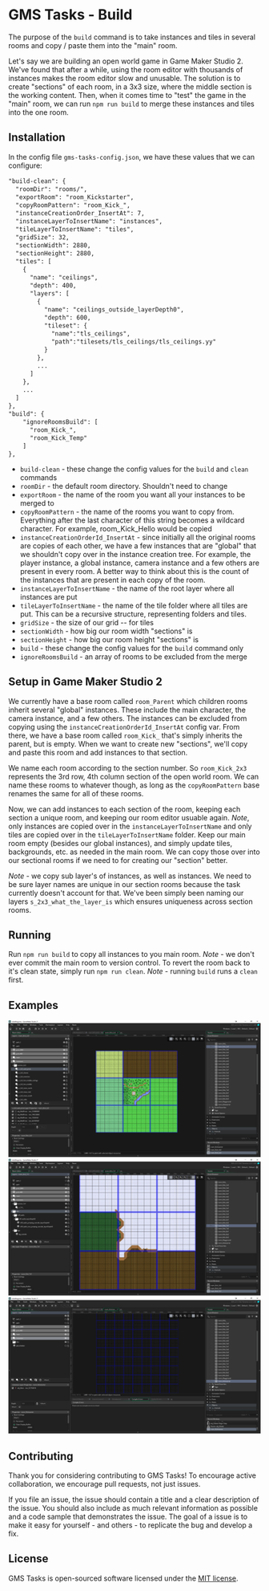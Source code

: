 # GMS Tasks - Build

The purpose of the `build` command is to take instances and tiles in several rooms and copy / paste them into the "main" room.

Let's say we are building an open world game in Game Maker Studio 2.  We've found that after a while, using the room editor with thousands of instances makes the room editor slow and unusable.  The solution is to create "sections" of each room, in a 3x3 size, where the middle section is the working content.  Then, when it comes time to "test" the game in the "main" room, we can run `npm run build` to merge these instances and tiles into the one room.

## Installation

In the config file `gms-tasks-config.json`, we have these values that we can configure:

```
"build-clean": {
  "roomDir": "rooms/",
  "exportRoom": "room_Kickstarter",
  "copyRoomPattern": "room_Kick_",
  "instanceCreationOrder_InsertAt": 7,
  "instanceLayerToInsertName": "instances",
  "tileLayerToInsertName": "tiles",
  "gridSize": 32,
  "sectionWidth": 2880,
  "sectionHeight": 2880,
  "tiles": [
    {
      "name": "ceilings",
      "depth": 400,
      "layers": [
        {
          "name": "ceilings_outside_layerDepth0",
          "depth": 600,
          "tileset": {
            "name":"tls_ceilings",
            "path":"tilesets/tls_ceilings/tls_ceilings.yy"
          }
        },
        ...
      ]
    },
    ...
  ]
},
"build": {
    "ignoreRoomsBuild": [
      "room_Kick_",
      "room_Kick_Temp"
    ]
},
```

* `build-clean` - these change the config values for the `build` and `clean` commands
* `roomDir` - the default room directory.  Shouldn't need to change
* `exportRoom` - the name of the room you want all your instances to be merged to
* `copyRoomPattern` - the name of the rooms you want to copy from.  Everything after the last character of this string becomes a wildcard character.  For example, room_Kick_Hello would be copied
* `instanceCreationOrderId_InsertAt` - since initially all the original rooms are copies of each other, we have a few instances that are "global" that we shouldn't copy over in the instance creation tree.  For example, the player instance, a global instance, camera instance and a few others are present in every room.  A better way to think about this is the count of the instances that are present in each copy of the room.
* `instanceLayerToInsertName` - the name of the root layer where all instances are put
* `tileLayerToInsertName` - the name of the tile folder where all tiles are put.  This can be a recursive structure, representing folders and tiles.
* `gridSize` - the size of our grid -- for tiles
* `sectionWidth` - how big our room width "sections" is
* `sectionHeight` - how big our room height "sections" is
* `build` - these change the config values for the `build` command only
* `ignoreRoomsBuild` - an array of rooms to be excluded from the merge

## Setup in Game Maker Studio 2

We currently have a base room called `room_Parent` which children rooms inherit several "global" instances.  These include the main character, the camera instance, and a few others.  The instances can be excluded from copying using the `instanceCreationOrderId_InsertAt` config var.  From there, we have a base room called `room_Kick_` that's simply inherits the parent, but is empty.  When we want to create new "sections", we'll copy and paste this room and add instances to that section.

We name each room according to the section number.  So `room_Kick_2x3` represents the 3rd row, 4th column section of the open world room.  We can name these rooms to whatever though, as long as the `copyRoomPattern` base renames the same for all of these rooms.

Now, we can add instances to each section of the room, keeping each section a unique room, and keeping our room editor usuable again.  *Note*, only instances are copied over in the `instanceLayerToInsertName` and only tiles are copied over in the `tileLayerToInsertName` folder.  Keep our main room empty (besides our global instances), and simply update tiles, backgrounds, etc. as needed in the main room.  We can copy those over into our sectional rooms if we need to for creating our "section" better.

*Note* - we copy sub layer's of instances, as well as instances.  We need to be sure layer names are unique in our section rooms because the task currently doesn't account for that.  We've been simply been naming our layers `s_2x3_what_the_layer_is` which ensures uniqueness across section rooms.

## Running

Run `npm run build` to copy all instances to you main room.  *Note* - we don't ever commit the main room to version control.  To revert the room back to it's clean state, simply run `npm run clean`.  *Note* - running `build` runs a `clean` first.

## Examples

![Example 1](screenshots/example_1.png "Example 1")
![Example 2](screenshots/example_2.png "Example 2")
![Main Room](screenshots/main_room.png "Main Room")

## Contributing

Thank you for considering contributing to GMS Tasks! To encourage active collaboration, we encourage pull requests, not just issues.

If you file an issue, the issue should contain a title and a clear description of the issue. You should also include as much relevant information as possible and a code sample that demonstrates the issue. The goal of a issue is to make it easy for yourself - and others - to replicate the bug and develop a fix.

## License

GMS Tasks is open-sourced software licensed under the [MIT license](http://opensource.org/licenses/MIT).
